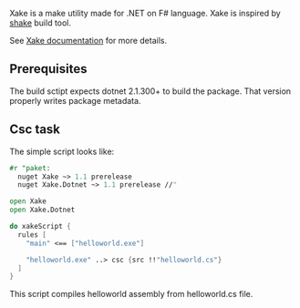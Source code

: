 Xake is a make utility made for .NET on F# language. Xake is inspired by [shake](https://github.com/ndmitchell/shake) build tool.

See [Xake documentation](https://github.com/xakebuild/Xake/wiki/introduction) for more details.

## Prerequisites

The build sctipt expects dotnet 2.1.300+ to build the package. That version properly writes package metadata.

## Csc task

The simple script looks like:

```fsharp
#r "paket:
  nuget Xake ~> 1.1 prerelease
  nuget Xake.Dotnet ~> 1.1 prerelease //"

open Xake
open Xake.Dotnet

do xakeScript {
  rules [
    "main" <== ["helloworld.exe"]

    "helloworld.exe" ..> csc {src !!"helloworld.cs"}
  ]
}
```

This script compiles helloworld assembly from helloworld.cs file.
